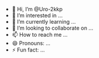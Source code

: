 - 👋 Hi, I’m @Uro-2kkp
- 👀 I’m interested in ...
- 🌱 I’m currently learning ...
- 💞️ I’m looking to collaborate on ...
- 📫 How to reach me ...
- 😄 Pronouns: ...
- ⚡ Fun fact: ...

<!---
Uro-2kkp/Uro-2kkp is a ✨ special ✨ repository because its `README.md` (this file) appears on your GitHub profile.
You can click the Preview link to take a look at your changes.
--->
